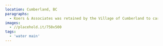 ```yaml
---
location: Cumberland, BC
paragraphs:
  - Koers & Associates was retained by the Village of Cumberland to carry out detailed design, tendering and oversee construction of the twinning of 1,000 m of the Village’s water supply main.
images:
  - //placehold.it/750x500
tags:
  - 'water main'
---
```

